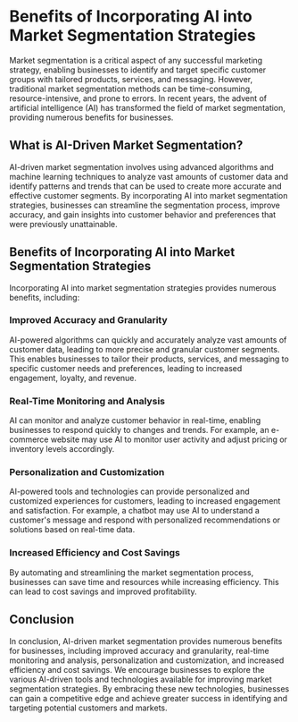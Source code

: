 Benefits of Incorporating AI into Market Segmentation Strategies
==========================================================================================================================

Market segmentation is a critical aspect of any successful marketing strategy, enabling businesses to identify and target specific customer groups with tailored products, services, and messaging. However, traditional market segmentation methods can be time-consuming, resource-intensive, and prone to errors. In recent years, the advent of artificial intelligence (AI) has transformed the field of market segmentation, providing numerous benefits for businesses.

What is AI-Driven Market Segmentation?
--------------------------------------

AI-driven market segmentation involves using advanced algorithms and machine learning techniques to analyze vast amounts of customer data and identify patterns and trends that can be used to create more accurate and effective customer segments. By incorporating AI into market segmentation strategies, businesses can streamline the segmentation process, improve accuracy, and gain insights into customer behavior and preferences that were previously unattainable.

Benefits of Incorporating AI into Market Segmentation Strategies
----------------------------------------------------------------

Incorporating AI into market segmentation strategies provides numerous benefits, including:

### Improved Accuracy and Granularity

AI-powered algorithms can quickly and accurately analyze vast amounts of customer data, leading to more precise and granular customer segments. This enables businesses to tailor their products, services, and messaging to specific customer needs and preferences, leading to increased engagement, loyalty, and revenue.

### Real-Time Monitoring and Analysis

AI can monitor and analyze customer behavior in real-time, enabling businesses to respond quickly to changes and trends. For example, an e-commerce website may use AI to monitor user activity and adjust pricing or inventory levels accordingly.

### Personalization and Customization

AI-powered tools and technologies can provide personalized and customized experiences for customers, leading to increased engagement and satisfaction. For example, a chatbot may use AI to understand a customer's message and respond with personalized recommendations or solutions based on real-time data.

### Increased Efficiency and Cost Savings

By automating and streamlining the market segmentation process, businesses can save time and resources while increasing efficiency. This can lead to cost savings and improved profitability.

Conclusion
----------

In conclusion, AI-driven market segmentation provides numerous benefits for businesses, including improved accuracy and granularity, real-time monitoring and analysis, personalization and customization, and increased efficiency and cost savings. We encourage businesses to explore the various AI-driven tools and technologies available for improving market segmentation strategies. By embracing these new technologies, businesses can gain a competitive edge and achieve greater success in identifying and targeting potential customers and markets.
